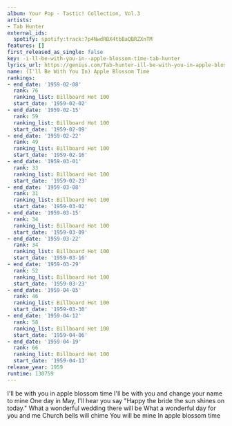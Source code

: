 ```yaml
---
album: Your Pop - Tastic! Collection, Vol.3
artists:
- Tab Hunter
external_ids:
  spotify: spotify:track:7p4NwdRBX4tbBaQBRZXnTM
features: []
first_released_as_single: false
key: -i-ll-be-with-you-in--apple-blossom-time-tab-hunter
lyrics_url: https://genius.com/Tab-hunter-ill-be-with-you-in-apple-blossom-time-lyrics
name: (I'll Be With You In) Apple Blossom Time
rankings:
- end_date: '1959-02-08'
  rank: 76
  ranking_list: Billboard Hot 100
  start_date: '1959-02-02'
- end_date: '1959-02-15'
  rank: 59
  ranking_list: Billboard Hot 100
  start_date: '1959-02-09'
- end_date: '1959-02-22'
  rank: 49
  ranking_list: Billboard Hot 100
  start_date: '1959-02-16'
- end_date: '1959-03-01'
  rank: 33
  ranking_list: Billboard Hot 100
  start_date: '1959-02-23'
- end_date: '1959-03-08'
  rank: 31
  ranking_list: Billboard Hot 100
  start_date: '1959-03-02'
- end_date: '1959-03-15'
  rank: 34
  ranking_list: Billboard Hot 100
  start_date: '1959-03-09'
- end_date: '1959-03-22'
  rank: 34
  ranking_list: Billboard Hot 100
  start_date: '1959-03-16'
- end_date: '1959-03-29'
  rank: 52
  ranking_list: Billboard Hot 100
  start_date: '1959-03-23'
- end_date: '1959-04-05'
  rank: 46
  ranking_list: Billboard Hot 100
  start_date: '1959-03-30'
- end_date: '1959-04-12'
  rank: 58
  ranking_list: Billboard Hot 100
  start_date: '1959-04-06'
- end_date: '1959-04-19'
  rank: 66
  ranking_list: Billboard Hot 100
  start_date: '1959-04-13'
release_year: 1959
runtime: 130759
---
```

I'll be with you in apple blossom time
I'll be with you and change your name to mine
One day in May, I'll hear you say
"Happy the bride the sun shines on today."
What a wonderful wedding there will be
What a wonderful day for you and me
Church bells will chime
You will be mine
In apple blossom time

